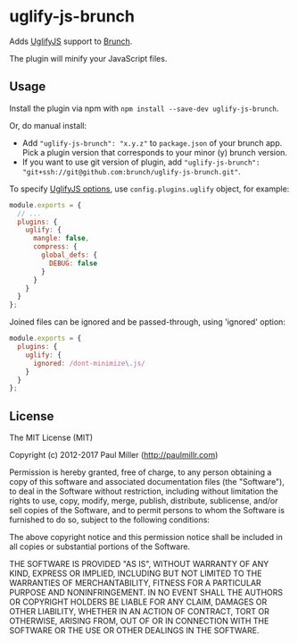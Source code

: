 # uglify-js-brunch

Adds [UglifyJS](https://github.com/mishoo/UglifyJS2) support to
[Brunch](http://brunch.io).

The plugin will minify your JavaScript files.

## Usage

Install the plugin via npm with `npm install --save-dev uglify-js-brunch`.

Or, do manual install:

* Add `"uglify-js-brunch": "x.y.z"` to `package.json` of your brunch app. Pick a plugin version that corresponds to your minor (y) brunch version.
* If you want to use git version of plugin, add
`"uglify-js-brunch": "git+ssh://git@github.com:brunch/uglify-js-brunch.git"`.

To specify [UglifyJS options](https://github.com/mishoo/UglifyJS2#api-reference), use `config.plugins.uglify` object, for example:

```js
module.exports = {
  // ...
  plugins: {
    uglify: {
      mangle: false,
      compress: {
        global_defs: {
          DEBUG: false
        }
      }
    }
  }
};
```

Joined files can be ignored and be passed-through, using 'ignored' option:

```js
module.exports = {
  plugins: {
    uglify: {
      ignored: /dont-minimize\.js/
    }
  }
};
```

## License

The MIT License (MIT)

Copyright (c) 2012-2017 Paul Miller (http://paulmillr.com)

Permission is hereby granted, free of charge, to any person obtaining a copy
of this software and associated documentation files (the "Software"), to deal
in the Software without restriction, including without limitation the rights
to use, copy, modify, merge, publish, distribute, sublicense, and/or sell
copies of the Software, and to permit persons to whom the Software is
furnished to do so, subject to the following conditions:

The above copyright notice and this permission notice shall be included in
all copies or substantial portions of the Software.

THE SOFTWARE IS PROVIDED "AS IS", WITHOUT WARRANTY OF ANY KIND, EXPRESS OR
IMPLIED, INCLUDING BUT NOT LIMITED TO THE WARRANTIES OF MERCHANTABILITY,
FITNESS FOR A PARTICULAR PURPOSE AND NONINFRINGEMENT. IN NO EVENT SHALL THE
AUTHORS OR COPYRIGHT HOLDERS BE LIABLE FOR ANY CLAIM, DAMAGES OR OTHER
LIABILITY, WHETHER IN AN ACTION OF CONTRACT, TORT OR OTHERWISE, ARISING FROM,
OUT OF OR IN CONNECTION WITH THE SOFTWARE OR THE USE OR OTHER DEALINGS IN
THE SOFTWARE.

